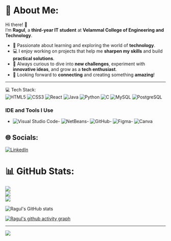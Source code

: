 # 💫 About Me:

Hi there! 👋  
I’m **Ragul**, a **third-year IT student** at **Velammal College of Engineering and Technology**.  

- 🚀 Passionate about learning and exploring the world of **technology**.  
- 💻 I enjoy working on projects that help me **sharpen my skills** and build **practical solutions**.  
- 🌟 Always curious to dive into **new challenges**, experiment with **innovative ideas**, and grow as a **tech enthusiast**.  
- 🤝 Looking forward to **connecting** and creating something **amazing**!  

---

💻 Tech Stack:
<br>
![HTML5](https://img.shields.io/badge/html5-%23E34F26.svg?style=for-the-badge&logo=html5&logoColor=white) ![CSS3](https://img.shields.io/badge/css3-%231572B6.svg?style=for-the-badge&logo=css3&logoColor=white) ![React](https://img.shields.io/badge/react-%2320232a.svg?style=for-the-badge&logo=react&logoColor=%2361DAFB) ![Java](https://img.shields.io/badge/java-%23ED8B00.svg?style=for-the-badge&logo=openjdk&logoColor=white) ![Python](https://img.shields.io/badge/python-%2314354C.svg?style=for-the-badge&logo=python&logoColor=white) ![C](https://img.shields.io/badge/c-%2300599C.svg?style=for-the-badge&logo=c&logoColor=white) ![MySQL](https://img.shields.io/badge/mysql-4479A1.svg?style=for-the-badge&logo=mysql&logoColor=white) ![PostgreSQL](https://img.shields.io/badge/postgresql-%23316192.svg?style=for-the-badge&logo=postgresql&logoColor=white)

### IDE and Tools I Use

- ![Visual Studio Code](https://img.icons8.com/color/48/000000/visual-studio-code-2019.png)- ![NetBeans](https://img.icons8.com/color/48/000000/netbeans.png)- ![GitHub](https://img.icons8.com/color/48/000000/git.png)- ![Figma](https://img.icons8.com/color/48/000000/figma--v1.png)- ![Canva](https://img.icons8.com/color/48/000000/canva.png)

## 🌐 Socials:
[![LinkedIn](https://img.shields.io/badge/LinkedIn-%230077B5.svg?logo=linkedin&logoColor=white)](https://www.linkedin.com/in/ragul-m-k-g-0322b825a/)

# 📊 GitHub Stats:
![](https://github-readme-stats.vercel.app/api?username=Ragul-05&theme=neon&hide_border=false&include_all_commits=false&count_private=false)<br/>
![](https://github-readme-streak-stats.herokuapp.com/?user=Ragul-05&theme=neon&hide_border=false)<br/>
![](https://github-readme-stats.vercel.app/api/top-langs/?username=Ragul-05&theme=neon&hide_border=false&include_all_commits=false&count_private=false&layout=compact)


![Ragul's GitHub stats](https://github-readme-stats.vercel.app/api?username=Ragul-05&theme=dark&show_icons=true&&hide=issues,contribs)

[![Ragul's github activity graph](https://github-readme-activity-graph.vercel.app/graph?username=Ragul-05&bg_color=000000&color=ffffff&line=51f565&point=ffffff&area=true&hide_border=true)](https://github.com/ashutosh00710/github-readme-activity-graph)

---
[![](https://visitcount.itsvg.in/api?id=Ragul-05&icon=6&color=8)](https://visitcount.itsvg.in)


